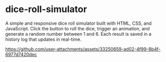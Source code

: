 # dice-roll-simulator
 A simple and responsive dice roll simulator built with HTML, CSS, and JavaScript. Click the button to roll the dice, trigger an animation, and generate a random number between 1 and 6. Each result is saved in a history log that updates in real-time.


https://github.com/user-attachments/assets/33250659-ad02-4f99-8b4f-6977d7420dec

